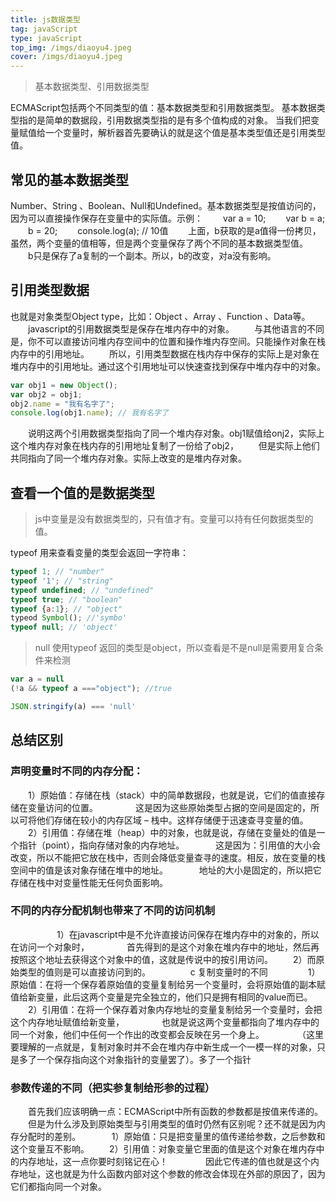 ```yaml
---
title: js数据类型
tag: javaScript
type: javaScript
top_img: /imgs/diaoyu4.jpeg
cover: /imgs/diaoyu4.jpeg
---
```


> 基本数据类型、引用数据类型

ECMAScript包括两个不同类型的值：基本数据类型和引用数据类型。
基本数据类型指的是简单的数据段，引用数据类型指的是有多个值构成的对象。
当我们把变量赋值给一个变量时，解析器首先要确认的就是这个值是基本类型值还是引用类型值。

## 常见的基本数据类型

Number、String 、Boolean、Null和Undefined。基本数据类型是按值访问的，因为可以直接操作保存在变量中的实际值。示例：
　　var a = 10;
　　var b = a;
　　b = 20;
　　console.log(a); // 10值
　　上面，b获取的是a值得一份拷贝，虽然，两个变量的值相等，但是两个变量保存了两个不同的基本数据类型值。
　　b只是保存了a复制的一个副本。所以，b的改变，对a没有影响。


## 引用类型数据
  也就是对象类型Object type，比如：Object 、Array 、Function 、Data等。
　　javascript的引用数据类型是保存在堆内存中的对象。
　　与其他语言的不同是，你不可以直接访问堆内存空间中的位置和操作堆内存空间。只能操作对象在栈内存中的引用地址。
　　所以，引用类型数据在栈内存中保存的实际上是对象在堆内存中的引用地址。通过这个引用地址可以快速查找到保存中堆内存中的对象。
```JavaScript
var obj1 = new Object();
var obj2 = obj1;
obj2.name = "我有名字了";
console.log(obj1.name); // 我有名字了
```
　　说明这两个引用数据类型指向了同一个堆内存对象。obj1赋值给onj2，实际上这个堆内存对象在栈内存的引用地址复制了一份给了obj2，
　　但是实际上他们共同指向了同一个堆内存对象。实际上改变的是堆内存对象。
## 查看一个值的是数据类型
>js中变量是没有数据类型的，只有值才有。变量可以持有任何数据类型的值。

typeof 用来查看变量的类型会返回一字符串：
```JavaScript
typeof 1; // "number"
typeof '1'; // "string"
typeof undefined; // "undefined"
typeof true; // "boolean"
typeof {a:1}; // "object"
typeod Symbol(); //'symbo'
typeof null; // 'object'
```
>null 使用typeof 返回的类型是object，所以查看是不是null是需要用复合条件来检测
```JavaScript
var a = null
(!a && typeof a ==="object"); //true

JSON.stringify(a) === 'null'
```

## 总结区别

### 声明变量时不同的内存分配：　
　　1）原始值：存储在栈（stack）中的简单数据段，也就是说，它们的值直接存储在变量访问的位置。
　　　　这是因为这些原始类型占据的空间是固定的，所以可将他们存储在较小的内存区域 – 栈中。这样存储便于迅速查寻变量的值。
　　2）引用值：存储在堆（heap）中的对象，也就是说，存储在变量处的值是一个指针（point），指向存储对象的内存地址。
　　　  这是因为：引用值的大小会改变，所以不能把它放在栈中，否则会降低变量查寻的速度。相反，放在变量的栈空间中的值是该对象存储在堆中的地址。
　　　  地址的大小是固定的，所以把它存储在栈中对变量性能无任何负面影响。

### 不同的内存分配机制也带来了不同的访问机制
　　　
　　1）在javascript中是不允许直接访问保存在堆内存中的对象的，所以在访问一个对象时，
　　　　首先得到的是这个对象在堆内存中的地址，然后再按照这个地址去获得这个对象中的值，这就是传说中的按引用访问。
　　2）而原始类型的值则是可以直接访问到的。
　　
　　c 复制变量时的不同
　　
　　1）原始值：在将一个保存着原始值的变量复制给另一个变量时，会将原始值的副本赋值给新变量，此后这两个变量是完全独立的，他们只是拥有相同的value而已。
　　2）引用值：在将一个保存着对象内存地址的变量复制给另一个变量时，会把这个内存地址赋值给新变量，
　　　　也就是说这两个变量都指向了堆内存中的同一个对象，他们中任何一个作出的改变都会反映在另一个身上。
　　　　（这里要理解的一点就是，复制对象时并不会在堆内存中新生成一个一模一样的对象，只是多了一个保存指向这个对象指针的变量罢了）。多了一个指针
　
### 参数传递的不同（把实参复制给形参的过程）

　　首先我们应该明确一点：ECMAScript中所有函数的参数都是按值来传递的。
　　但是为什么涉及到原始类型与引用类型的值时仍然有区别呢？还不就是因为内存分配时的差别。 　
　　1）原始值：只是把变量里的值传递给参数，之后参数和这个变量互不影响。
　　2）引用值：对象变量它里面的值是这个对象在堆内存中的内存地址，这一点你要时刻铭记在心！
　　　　因此它传递的值也就是这个内存地址，这也就是为什么函数内部对这个参数的修改会体现在外部的原因了，因为它们都指向同一个对象。
